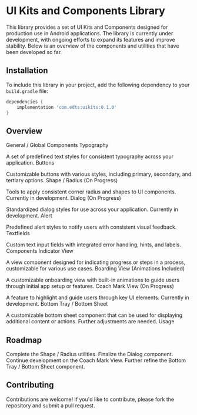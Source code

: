 # UI Kits and Components Library

This library provides a set of UI Kits and Components designed for production use in Android applications. The library is currently under development, with ongoing efforts to expand its features and improve stability. Below is an overview of the components and utilities that have been developed so far.

## Installation

To include this library in your project, add the following dependency to your `build.gradle` file:

```groovy
dependencies {
    implementation 'com.edts:uikits:0.1.0'
}
```

## Overview

General / Global Components
Typography

A set of predefined text styles for consistent typography across your application.
Buttons

Customizable buttons with various styles, including primary, secondary, and tertiary options.
Shape / Radius (On Progress)

Tools to apply consistent corner radius and shapes to UI components. Currently in development.
Dialog (On Progress)

Standardized dialog styles for use across your application. Currently in development.
Alert

Predefined alert styles to notify users with consistent visual feedback.
Textfields

Custom text input fields with integrated error handling, hints, and labels.
Components
Indicator View

A view component designed for indicating progress or steps in a process, customizable for various use cases.
Boarding View (Animations Included)

A customizable onboarding view with built-in animations to guide users through initial app setup or features.
Coach Mark View (On Progress)

A feature to highlight and guide users through key UI elements. Currently in development.
Bottom Tray / Bottom Sheet

A customizable bottom sheet component that can be used for displaying additional content or actions. Further adjustments are needed.
Usage
    
## Roadmap

Complete the Shape / Radius utilities.
Finalize the Dialog component.
Continue development on the Coach Mark View.
Further refine the Bottom Tray / Bottom Sheet component.

## Contributing
Contributions are welcome! If you'd like to contribute, please fork the repository and submit a pull request.